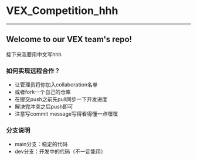 # VEX_Competition_hhh
---
## Welcome to our VEX team's repo!

接下来我要用中文写hhh

### 如何实现远程合作？
 - 让管理员将你加入collaboration名单
 - 或者fork一个自己的仓库
 - 在提交push之前先pull同步一下开发进度
 - 解决完冲突之后push即可
 - 注意写commit message写得看得懂一点嘿嘿

### 分支说明

 - main分支：稳定的代码
 - dev分支：开发中的代码（不一定能用）

